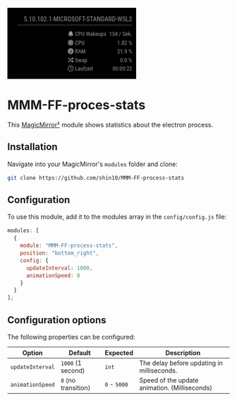 ![screenshot](screenshot.png)

# MMM-FF-proces-stats

This [MagicMirror²](https://github.com/MichMich/MagicMirror) module shows statistics about the electron process.

## Installation

Navigate into your MagicMirror's `modules` folder and clone:

```sh
git clone https://github.com/shin10/MMM-FF-process-stats
```

## Configuration

To use this module, add it to the modules array in the `config/config.js` file:

```javascript
modules: [
  {
    module: "MMM-FF-process-stats",
    position: "bottom_right",
    config: {
      updateInterval: 1000,
      animationSpeed: 0
    }
  }
];
```

## Configuration options

The following properties can be configured:

| Option           | Default             | Expected     | Description                                   |
| ---------------- | ------------------- | ------------ | --------------------------------------------- |
| `updateInterval` | `1000` (1 second)   | `int`        | The delay before updating in milliseconds.    |
| `animationSpeed` | `0` (no transition) | `0` - `5000` | Speed of the update animation. (Milliseconds) |
